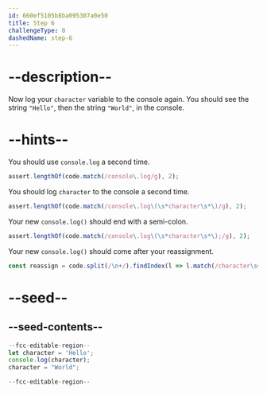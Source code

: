```yaml
---
id: 660ef5105b8ba095307a0e50
title: Step 6
challengeType: 0
dashedName: step-6
---
```


# --description--

Now log your `character` variable to the console again. You should see the string `"Hello"`, then the string `"World"`, in the console.

# --hints--

You should use `console.log` a second time.

```js
assert.lengthOf(code.match(/console\.log/g), 2);
```

You should log `character` to the console a second time.

```js
assert.lengthOf(code.match(/console\.log\(\s*character\s*\)/g), 2);
```

Your new `console.log()` should end with a semi-colon.

```js
assert.lengthOf(code.match(/console\.log\(\s*character\s*\);/g), 2);
```

Your new `console.log()` should come after your reassignment.

```js
const reassign = code.split(/\n+/).findIndex(l => l.match(/character\s+=\s+("|')World\1/));
```

# --seed--

## --seed-contents--

```js
--fcc-editable-region--
let character = 'Hello';
console.log(character);
character = "World";

--fcc-editable-region--
```
